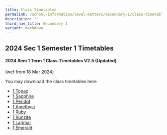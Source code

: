 ```yaml
---
title: Class Timetables
permalink: /school-information/level-matters/secondary-1/class-timetables/
description: ""
third_nav_title: Secondary 1
variant: markdown
---
```

## 2024 Sec 1 Semester 1 Timetables

#### 2024 Sem 1 Term 1 Class-Timetables V2.5 (Updated)
(wef from 18 Mar 2024)

You may download the class timetables here

*   <a target="_blank" href="/files/Class%20Timetables/2024_Term1_V2_5/2024_SEM1_S1T_TT_V2_5.pdf">1 Topaz</a>
*   <a target="_blank" href="/files/Class%20Timetables/2024_Term1_V2_5/2024_SEM1_S1S_TT_V2_5.pdf">1 Sapphire</a>
*   <a target="_blank" href="/files/Class%20Timetables/2024_Term1_V2_5/2024_SEM1_S1P_TT_V2_5.pdf">1 Peridot</a>
*   <a target="_blank" href="/files/Class%20Timetables/2024_Term1_V2_5/2024_SEM1_S1A_TT_V2_5.pdf">1 Amethyst</a>
*   <a target="_blank" href="/files/Class%20Timetables/2024_Term1_V2_5/2024_SEM1_S1R_TT_V2_2.pdf">1 Ruby</a>
*   <a target="_blank" href="/files/Class%20Timetables/2024_Term1_V2_5/2024_SEM1_S1K_TT_V2_5.pdf">1 Kunzite</a>
*   <a target="_blank" href="/files/Class%20Timetables/2024_Term1_V2_5/2024_SEM1_S1L_TT_V2_5.pdf">1 Larimar</a>
*   <a target="_blank" href="/files/Class%20Timetables/2024_Term1_V2_5/2024_SEM1_S1E_TT_V2_5.pdf">1 Emerald</a>